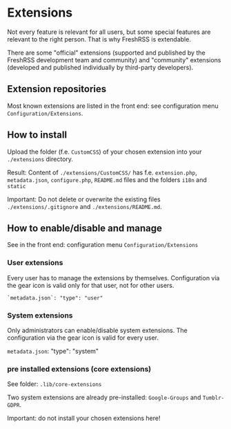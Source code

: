 # Extensions

Not every feature is relevant for all users, but some special features are relevant to the right person. That is why FreshRSS is extendable.

There are some "official" extensions (supported and published by the FreshRSS development team and community) and "community" extensions (developed and published individually by third-party developers).

## Extension repositories

Most known extensions are listed in the front end: see configuration menu `Configuration/Extensions`.

## How to install

Upload the folder (f.e. `CustomCSS`) of your chosen extension into your `./extensions` directory.

Result: Content of `./extensions/CustomCSS/` has f.e. `extension.php`, `metadata.json`, `configure.php`, `README.md` files and the folders `i18n` and `static`

Important: Do not delete or overwrite the existing files `./extensions/.gitignore` and `./extensions/README.md`.

## How to enable/disable and manage

See in the front end: configuration menu `Configuration/Extensions`

### User extensions

Every user has to manage the extensions by themselves. Configuration via the gear icon is valid only for that user, not for other users.

```
`metadata.json`: "type": "user"
```

### System extensions

Only administrators can enable/disable system extensions. The configuration via the gear icon is valid for every user.

`metadata.json`: "type": "system"

### pre installed extensions (core extensions)

See folder: `.lib/core-extensions`

Two system extensions are already pre-installed: `Google-Groups` and `Tumblr-GDPR`.

Important: do not install your chosen extensions here!
